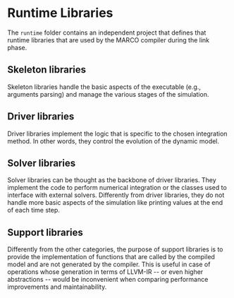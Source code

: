 # Runtime Libraries
The `runtime` folder contains an independent project that defines that runtime libraries that are used by the MARCO compiler during the link phase.

## Skeleton libraries
Skeleton libraries handle the basic aspects of the executable (e.g., arguments parsing) and manage the various stages of the simulation.

## Driver libraries
Driver libraries implement the logic that is specific to the chosen integration method.
In other words, they control the evolution of the dynamic model.

## Solver libraries
Solver libraries can be thought as the backbone of driver libraries.
They implement the code to perform numerical integration or the classes used to interface with external solvers.
Differently from driver libraries, they do not handle more basic aspects of the simulation like printing values at the end of each time step.

## Support libraries
Differently from the other categories, the purpose of support libraries is to provide the implementation of functions that are called by the compiled model and are not generated by the compiler.
This is useful in case of operations whose generation in terms of LLVM-IR -- or even higher abstractions -- would be inconvenient when comparing performance improvements and maintainability.  

